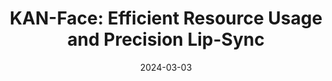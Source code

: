 ---
title: "KAN-Face: Efficient Resource Usage and Precision Lip-Sync"
collection: publications
permalink: /publication/2024-03-03-kan-face
excerpt: 'Contributed to the design and refinement of a lightweight framework utilizing KANs for efficient and accurate talking head generation. Participated in the development and review of the Lip-Sync Enhancement Module, which integrates audio-temporal features and 3D representations to improve sync precision. Actively involved in technical discussions and rebuttal preparation, focusing on highlighting contributions and addressing reviewer feedback.'
date: 2024-03-03
venue: 'Accepted at ICASSP 2025'
paperurl: 'https://ieeexplore.ieee.org/abstract/document/10888438'
citation: 'Qian, Z. (2024). &quot;KAN-Face: Efficient Resource Usage and Precision Lip-Sync.&quot; <i>Accepted at ICASSP 2025</i>.'
--- 